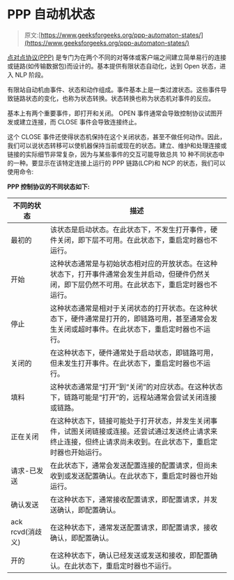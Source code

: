 # PPP 自动机状态

> 原文:[https://www.geeksforgeeks.org/ppp-automaton-states/](https://www.geeksforgeeks.org/ppp-automaton-states/)

[点对点协议(PPP)](https://www.geeksforgeeks.org/ppp-full-form/) 是专门为在两个不同的对等体或客户端之间建立简单易行的连接或链路(如传输数据包)而设计的。基本提供有限状态自动化，达到 Open 状态，进入 NLP 阶段。

有限站自动机由事件、状态和动作组成。事件基本上是一类过渡状态。这些事件导致链路状态的变化，也称为状态转换。状态转换也称为状态机对事件的反应。

基本上有两个重要事件，即打开和关闭。
OPEN 事件通常会导致控制协议试图开发或建立连接，而 CLOSE 事件会导致连接终止。

这个 CLOSE 事件还使得状态机保持在这个关闭状态，甚至不做任何动作。因此，我们可以说状态转移可以使机器保持当前或现在的状态。建立、维护和处理连接或链接的实际细节非常复杂，因为与某些事件的交互可能导致总共 10 种不同状态中的一种。要显示在该特定连接上运行的 PPP 链路(LCP)和 NCP 的状态，我们可以使用命令:

**PPP 控制协议的不同状态如下:**

<center>

| 不同的状态 | 描述 |
| --- | --- |
| 最初的 | 该状态是启动状态。在此状态下，不发生打开事件，硬件关闭，即下层不可用。在此状态下，重启定时器也不运行。 |
| 开始 | 这种状态通常是与初始状态相对应的开放状态。在这种状态下，打开事件通常会发生并启动，但硬件仍然关闭，即下层仍然不可用。在此状态下，重启定时器也不运行。 |
| 停止 | 这种状态通常是相对于关闭状态的打开状态。在这种状态下，硬件通常是打开的，即链路可用，甚至通常会发生关闭或超时事件。在此状态下，重启定时器也不运行。 |
| 关闭的 | 在这种状态下，硬件通常处于启动状态，即链路可用，但未发生打开事件。在此状态下，重启定时器也不运行。 |
| 填料 | 这种状态通常是“打开”到“关闭”的对应状态。在这种状态下，链路可能是“打开”的，远程站通常会尝试关闭连接或链路。 |
| 正在关闭 | 在这种状态下，链接可能处于打开状态，并发生关闭事件，试图关闭链接或连接。还尝试通过发送终止请求来终止连接，但终止请求尚未收到。在此状态下，重启定时器也开始运行。 |
| 请求-已发送 | 在此状态下，通常会发送配置连接的配置请求，但尚未收到或发送配置确认。在此状态下，重启定时器也开始运行。 |
| 确认发送 | 在这种状态下，通常接收配置请求，即配置请求，并发送确认，即配置确认。 |
| ack rcvd(消歧义) | 在这种状态下，通常发送配置请求，即配置请求，接收确认，即配置确认。 |
| 开的 | 在这种状态下，确认已经发送或发送和接收，即配置确认。在此状态下，重启定时器也不运行。 |

</center>
